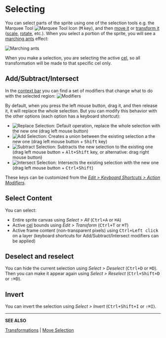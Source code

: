 # Selecting

You can select parts of the sprite using one of the selection tools
e.g. the Marquee Tool ![Marquee Tool Icon](tools/marquee-tool.png) (<kbd>M</kbd> key),
and then [move it](move-selection.md) or [transform it](transformations.md)
([scale](resize.md), [rotate](rotate.md), etc.). When you select a
portion of the sprite, you will see a
[marching ants](https://en.wikipedia.org/wiki/Marching_ants) effect:

![Marching ants](selecting/marching-ants.gif)

When you make a selection, you are selecting the active [cel](cel.md),
so all transformation will be made to that specific cel only.

## Add/Subtract/Intersect

In the [context bar](context-bar.md) you can find a set of modifiers that
change what to do with the selected region: ![Modifiers](selecting/modifiers.png)

By default, when you press the left mouse button, drag it, and then
release it, it will replace the whole selection. But you can modify
this behavior with the other options (each option has a keyboard
shortcut):

* ![Replace Selection](selecting/replace-selection.png): Default operation, replace the whole selection with the new one (drag left mouse button)
* ![Add Selection](selecting/add-selection.png): Creates a union between the existing selection a the new one (drag left mouse button + <kbd>Shift</kbd> key)
* ![Subtract Selection](selecting/subtract-selection.png): Subtracts the new selection to the existing one (drag left mouse button + <kbd>Alt+Shift</kbd> key, or alternative: drag right mouse button)
* ![Intersect Selection](selecting/intersect-selection.png): Intersects the existing selection with the new one (drag left mouse button + <kbd>Ctrl+Shift</kbd>)

These keys can be customized from the [*Edit > Keyboard Shortcuts > Action Modifiers*](keyboard-shortcuts.md#action-modifiers).

## Select Content

You can select:
- Entire sprite canvas using *Select > All* (<kbd>Ctrl+A</kbd>
or <kbd>⌘A</kbd>)
- Active [cel](cel.md) bounds
using *Edit > Transform* (<kbd>Ctrl+T</kbd> or <kbd>⌘T</kbd>)
- Active frame content (non-transparent pixels) using <kbd>Ctrl+Left click</kbd> on a layer (keyboard shortcuts for Add/Subtract/Intersect modifiers can be applied)

## Deselect and reselect

You can hide the current selection using *Select > Deselect*
(<kbd>Ctrl+D</kbd> or <kbd>⌘D</kbd>). Then you can make it appear again using
*Select > Reselect* (<kbd>Ctrl+Shift+D</kbd> or <kbd>⇧⌘D</kbd>).

## Invert

You can invert the selection using
*Select > Invert* (<kbd>Ctrl+Shift+I</kbd> or <kbd>⇧⌘I</kbd>).

---

**SEE ALSO**

[Transformations](transformations.md) |
[Move Selection](move-selection.md)
